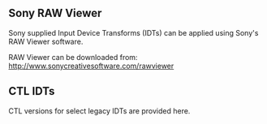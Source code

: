 ## Sony RAW Viewer
Sony supplied Input Device Transforms (IDTs) can be applied using Sony's RAW Viewer software.

RAW Viewer can be downloaded from:
http://www.sonycreativesoftware.com/rawviewer


## CTL IDTs
CTL versions for select legacy IDTs are provided here.

